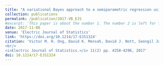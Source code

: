 ```yaml
---
title: "A variational Bayes approach to a semiparametric regression using Gaussian process priors"
collection: publications
permalink: /publication/2017-VB_EJS
#excerpt: 'This paper is about the number 1. The number 2 is left for future work.'
date: 2017-11-08
venue: 'Electric Journal of Statistics'
link: 'https://doi.org/10.1214/17-EJS1324'
citation: 'Victor M. H. Ong, David K. Mensah, David J. Nott, Seongil Jo, <b>Beomjo Park</b>, Taeryon Choi.
<br/>
<i>Electric Journal of Statistics.</i> 11(2) pp. 4258-4296, 2017'
doi: 10.1214/17-EJS1324
---
```

